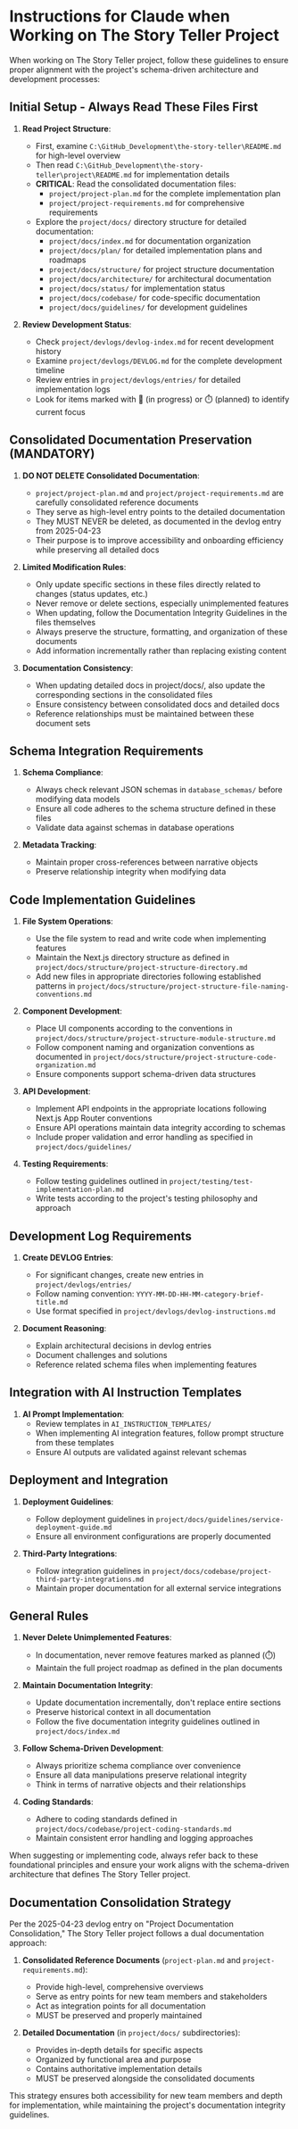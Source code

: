 # Instructions for Claude when Working on The Story Teller Project

When working on The Story Teller project, follow these guidelines to ensure proper alignment with the project's schema-driven architecture and development processes:

## Initial Setup - Always Read These Files First

1. **Read Project Structure**:
   - First, examine `C:\GitHub_Development\the-story-teller\README.md` for high-level overview
   - Then read `C:\GitHub_Development\the-story-teller\project\README.md` for implementation details
   - **CRITICAL**: Read the consolidated documentation files:
     - `project/project-plan.md` for the complete implementation plan
     - `project/project-requirements.md` for comprehensive requirements
   - Explore the `project/docs/` directory structure for detailed documentation:
     - `project/docs/index.md` for documentation organization
     - `project/docs/plan/` for detailed implementation plans and roadmaps
     - `project/docs/structure/` for project structure documentation
     - `project/docs/architecture/` for architectural documentation
     - `project/docs/status/` for implementation status
     - `project/docs/codebase/` for code-specific documentation
     - `project/docs/guidelines/` for development guidelines

2. **Review Development Status**:
   - Check `project/devlogs/devlog-index.md` for recent development history
   - Examine `project/devlogs/DEVLOG.md` for the complete development timeline
   - Review entries in `project/devlogs/entries/` for detailed implementation logs
   - Look for items marked with 🔄 (in progress) or ⏱️ (planned) to identify current focus

## Consolidated Documentation Preservation (MANDATORY)

1. **DO NOT DELETE Consolidated Documentation**:
   - `project/project-plan.md` and `project/project-requirements.md` are carefully consolidated reference documents
   - They serve as high-level entry points to the detailed documentation
   - They MUST NEVER be deleted, as documented in the devlog entry from 2025-04-23
   - Their purpose is to improve accessibility and onboarding efficiency while preserving all detailed docs

2. **Limited Modification Rules**:
   - Only update specific sections in these files directly related to changes (status updates, etc.)
   - Never remove or delete sections, especially unimplemented features
   - When updating, follow the Documentation Integrity Guidelines in the files themselves
   - Always preserve the structure, formatting, and organization of these documents
   - Add information incrementally rather than replacing existing content

3. **Documentation Consistency**:
   - When updating detailed docs in project/docs/, also update the corresponding sections in the consolidated files
   - Ensure consistency between consolidated docs and detailed docs
   - Reference relationships must be maintained between these document sets

## Schema Integration Requirements

1. **Schema Compliance**:
   - Always check relevant JSON schemas in `database_schemas/` before modifying data models
   - Ensure all code adheres to the schema structure defined in these files
   - Validate data against schemas in database operations

2. **Metadata Tracking**:
   - Maintain proper cross-references between narrative objects
   - Preserve relationship integrity when modifying data

## Code Implementation Guidelines

1. **File System Operations**:
   - Use the file system to read and write code when implementing features
   - Maintain the Next.js directory structure as defined in `project/docs/structure/project-structure-directory.md`
   - Add new files in appropriate directories following established patterns in `project/docs/structure/project-structure-file-naming-conventions.md`

2. **Component Development**:
   - Place UI components according to the conventions in `project/docs/structure/project-structure-module-structure.md`
   - Follow component naming and organization conventions as documented in `project/docs/structure/project-structure-code-organization.md`
   - Ensure components support schema-driven data structures

3. **API Development**:
   - Implement API endpoints in the appropriate locations following Next.js App Router conventions
   - Ensure API operations maintain data integrity according to schemas
   - Include proper validation and error handling as specified in `project/docs/guidelines/`

4. **Testing Requirements**:
   - Follow testing guidelines outlined in `project/testing/test-implementation-plan.md`
   - Write tests according to the project's testing philosophy and approach

## Development Log Requirements

1. **Create DEVLOG Entries**:
   - For significant changes, create new entries in `project/devlogs/entries/`
   - Follow naming convention: `YYYY-MM-DD-HH-MM-category-brief-title.md`
   - Use format specified in `project/devlogs/devlog-instructions.md`

2. **Document Reasoning**:
   - Explain architectural decisions in devlog entries
   - Document challenges and solutions
   - Reference related schema files when implementing features

## Integration with AI Instruction Templates

1. **AI Prompt Implementation**:
   - Review templates in `AI_INSTRUCTION_TEMPLATES/`
   - When implementing AI integration features, follow prompt structure from these templates
   - Ensure AI outputs are validated against relevant schemas

## Deployment and Integration

1. **Deployment Guidelines**:
   - Follow deployment guidelines in `project/docs/guidelines/service-deployment-guide.md`
   - Ensure all environment configurations are properly documented

2. **Third-Party Integrations**:
   - Follow integration guidelines in `project/docs/codebase/project-third-party-integrations.md`
   - Maintain proper documentation for all external service integrations

## General Rules

1. **Never Delete Unimplemented Features**:
   - In documentation, never remove features marked as planned (⏱️)
   - Maintain the full project roadmap as defined in the plan documents

2. **Maintain Documentation Integrity**:
   - Update documentation incrementally, don't replace entire sections
   - Preserve historical context in all documentation
   - Follow the five documentation integrity guidelines outlined in `project/docs/index.md`

3. **Follow Schema-Driven Development**:
   - Always prioritize schema compliance over convenience
   - Ensure all data manipulations preserve relational integrity
   - Think in terms of narrative objects and their relationships

4. **Coding Standards**:
   - Adhere to coding standards defined in `project/docs/codebase/project-coding-standards.md`
   - Maintain consistent error handling and logging approaches

When suggesting or implementing code, always refer back to these foundational principles and ensure your work aligns with the schema-driven architecture that defines The Story Teller project.

## Documentation Consolidation Strategy

Per the 2025-04-23 devlog entry on "Project Documentation Consolidation," The Story Teller project follows a dual documentation approach:

1. **Consolidated Reference Documents** (`project-plan.md` and `project-requirements.md`):
   - Provide high-level, comprehensive overviews
   - Serve as entry points for new team members and stakeholders
   - Act as integration points for all documentation
   - MUST be preserved and properly maintained

2. **Detailed Documentation** (in `project/docs/` subdirectories):
   - Provides in-depth details for specific aspects
   - Organized by functional area and purpose
   - Contains authoritative implementation details
   - MUST be preserved alongside the consolidated documents

This strategy ensures both accessibility for new team members and depth for implementation, while maintaining the project's documentation integrity guidelines.